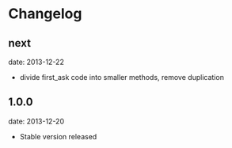 # Changelog

## next
date: 2013-12-22

- divide first_ask code into smaller methods, remove duplication

## 1.0.0
date: 2013-12-20

- Stable version released
